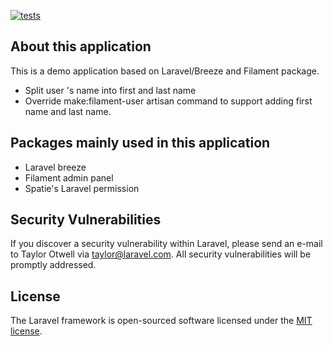 [![tests](https://github.com/mycoding-academy/laravel-9-breeze-filament-demo/actions/workflows/run_tests.yml/badge.svg?branch=main)](https://github.com/mycoding-academy/laravel-9-breeze-filament-demo/actions/workflows/run_tests.yml)

## About this application
This is a demo application based on Laravel/Breeze and Filament package.

- Split user 's name into first and last name
- Override make:filament-user artisan command to support adding first name and last name.

## Packages mainly used in this application
- Laravel breeze
- Filament admin panel
- Spatie's Laravel permission

## Security Vulnerabilities

If you discover a security vulnerability within Laravel, please send an e-mail to Taylor Otwell via [taylor@laravel.com](mailto:taylor@laravel.com). All security vulnerabilities will be promptly addressed.

## License

The Laravel framework is open-sourced software licensed under the [MIT license](https://opensource.org/licenses/MIT).
